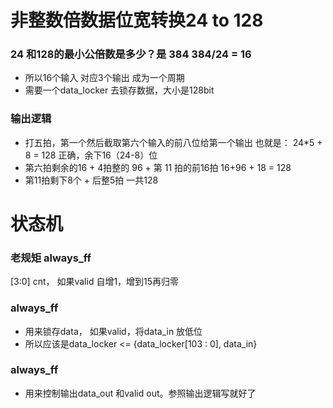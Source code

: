 # 非整数倍数据位宽转换24 to 128

### 24 和128的最小公倍数是多少？是 384 384/24 = 16
  - 所以16个输入 对应3个输出 成为一个周期
  - 需要一个data_locker 去锁存数据，大小是128bit

### 输出逻辑 
  - 打五拍，第一个然后截取第六个输入的前八位给第一个输出
    也就是： 24*5 + 8 = 128 正确，余下16（24-8）位
  - 第六拍剩余的16 + 4拍整的 96 + 第 11 拍的前16拍  16+96 + 18 = 128
  - 第11拍剩下8个 + 后整5拍 一共128

# 状态机

### 老规矩 always_ff 
  [3:0] cnt， 如果valid 自增1，增到15再归零

### always_ff 
  - 用来锁存data， 如果valid，将data_in 放低位
  - 所以应该是data_locker <= {data_locker[103 : 0], data_in}

### always_ff
  - 用来控制输出data_out 和valid out。参照输出逻辑写就好了
